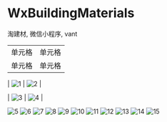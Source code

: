 # WxBuildingMaterials
淘建材, 微信小程序, vant

|     |   |
|  ----  | ----  |
| 单元格  | 单元格 |
| 单元格  | 单元格 |

| ![1](https://user-images.githubusercontent.com/20126997/185074688-45723fcc-d8ec-4ade-8ac8-7bd097037e36.png)  | ![2](https://user-images.githubusercontent.com/20126997/185074693-2cf4cc45-de7f-474e-8106-95de2dfc6afb.png) |

| ![3](https://user-images.githubusercontent.com/20126997/185074696-9e0e8711-32f9-4487-ac05-15c655f1aed6.png)  | ![4](https://user-images.githubusercontent.com/20126997/185074700-ffef25b2-658d-4aae-9472-e43fad4dc9df.png) |




![5](https://user-images.githubusercontent.com/20126997/185074705-c58c6fe8-4308-48c2-94e7-b74496109b48.png)
![6](https://user-images.githubusercontent.com/20126997/185074710-afad22c0-ef85-4686-8179-332f891e7261.png)
![7](https://user-images.githubusercontent.com/20126997/185074641-c95b6942-8cad-4531-8e97-916c5fdb93ab.png)
![8](https://user-images.githubusercontent.com/20126997/185074656-26c72b0e-760c-4ea8-ae8a-4986d6d764f3.png)
![9](https://user-images.githubusercontent.com/20126997/185074660-01453882-9f17-48bd-a636-02425a797fae.png)
![10](https://user-images.githubusercontent.com/20126997/185074663-63d1e17b-7fce-49e5-9490-c8dae7de4eeb.png)
![11](https://user-images.githubusercontent.com/20126997/185074667-19aaebfa-ff38-41b1-8763-11fabadf653d.png)
![12](https://user-images.githubusercontent.com/20126997/185074676-72cb8894-914d-41ec-933c-403faf5a06eb.png)
![13](https://user-images.githubusercontent.com/20126997/185074679-d8aac938-e383-4ce6-bf49-e7cccf522514.png)
![14](https://user-images.githubusercontent.com/20126997/185074682-772f8aae-624e-4be3-9bb7-7fc43ef2c28f.png)
![15](https://user-images.githubusercontent.com/20126997/185074685-b6ab5da3-0936-4d61-9d36-6c7cbae45da9.png)
